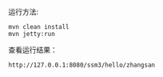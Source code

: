 运行方法:

    mvn clean install
    mvn jetty:run

查看运行结果：

    http://127.0.0.1:8080/ssm3/hello/zhangsan
